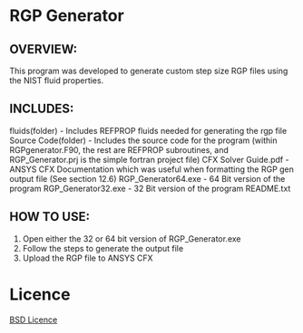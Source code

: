 RGP Generator
=============

OVERVIEW:
---------

This program was developed to generate custom step size RGP files using the NIST fluid properties.

INCLUDES:
---------
fluids(folder) - Includes REFPROP fluids needed for generating the rgp file
Source Code(folder) - Includes the source code for the program (within RGPgenerator.F90, the rest are REFPROP subroutines, and RGP_Generator.prj is the simple fortran project file)
CFX Solver Guide.pdf - ANSYS CFX Documentation which was useful when formatting the RGP gen output file (See section 12.6)
RGP_Generator64.exe - 64 Bit version of the program
RGP_Generator32.exe -  32 Bit version of the program
README.txt

HOW TO USE:
-----------
1) Open either the 32 or 64 bit version of RGP_Generator.exe
2) Follow the steps to generate the output file
3) Upload the RGP file to ANSYS CFX

Licence
=======

[BSD Licence](http://opensource.org/licenses/bsd-license.php)
